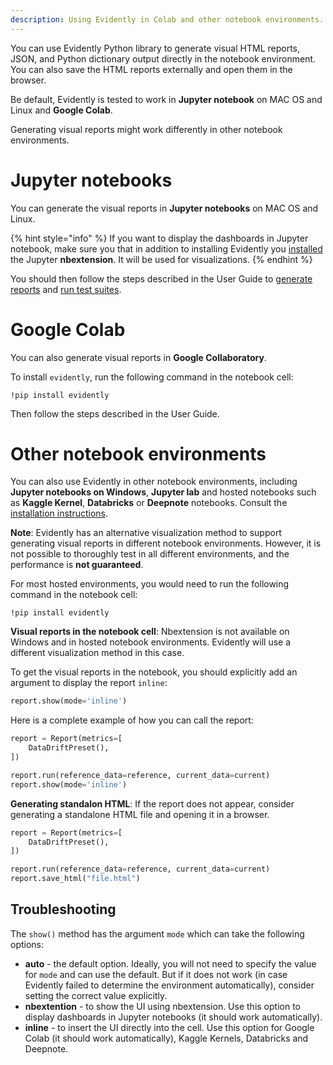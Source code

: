 ```yaml
---
description: Using Evidently in Colab and other notebook environments.
---
```


You can use Evidently Python library to generate visual HTML reports, JSON, and Python dictionary output directly in the notebook environment. You can also save the HTML reports externally and open them in the browser.

Be default, Evidently is tested to work in **Jupyter notebook** on MAC OS and Linux and **Google Colab**.

Generating visual reports might work differently in other notebook environments. 

# Jupyter notebooks 

You can generate the visual reports in **Jupyter notebooks** on MAC OS and Linux. 

{% hint style="info" %}
If you want to display the dashboards in Jupyter notebook, make sure you that in addition to installing Evidently you [installed](../installation/install-evidently.md) the Jupyter **nbextension**. It will be used for visualizations.
{% endhint %}

You should then follow the steps described in the User Guide to [generate reports](../tests-and-reports/get-reports.md) and [run test suites](../tests-and-reports/run-tests.md).

# Google Colab 

You can also generate visual reports in **Google Collaboratory**.

To install `evidently`, run the following command in the notebook cell:

```
!pip install evidently
```

Then follow the steps described in the User Guide.

# Other notebook environments 

You can also use Evidently in other notebook environments, including **Jupyter notebooks on Windows**, **Jupyter lab** and hosted notebooks such as **Kaggle Kernel**, **Databricks** or **Deepnote** notebooks. Consult the [installation instructions](../installation/install-evidently.md).

**Note**: Evidently has an alternative visualization method to support generating visual reports in different notebook environments. However, it is not possible to thoroughly test in all different environments, and the performance is **not guaranteed**. 

For most hosted environments, you would need to run the following command in the notebook cell:

```
!pip install evidently
```

**Visual reports in the notebook cell**: Nbextension is not available on Windows and in hosted notebook environments. Evidently will use a different visualization method in this case.  

To get the visual reports in the notebook, you should explicitly add an argument to display the report `inline`:

```python
report.show(mode='inline')
```

Here is a complete example of how you can call the report:

```python
report = Report(metrics=[
    DataDriftPreset(), 
])

report.run(reference_data=reference, current_data=current)
report.show(mode='inline')
```

**Generating standalon HTML**: If the report does not appear, consider generating a standalone HTML file and opening it in a browser. 

```python
report = Report(metrics=[
    DataDriftPreset(), 
])

report.run(reference_data=reference, current_data=current)
report.save_html("file.html")
```

## Troubleshooting 

The `show()` method has the argument `mode` which can take the following options:

* **auto** - the default option. Ideally, you will not need to specify the value for `mode` and can use the default. But if it does not work (in case Evidently failed to determine the environment automatically), consider setting the correct value explicitly.
* **nbextention** - to show the UI using nbextension. Use this option to display dashboards in Jupyter notebooks (it should work automatically).
* **inline** - to insert the UI directly into the cell. Use this option for Google Colab (it should work automatically), Kaggle Kernels, Databricks and Deepnote. 
